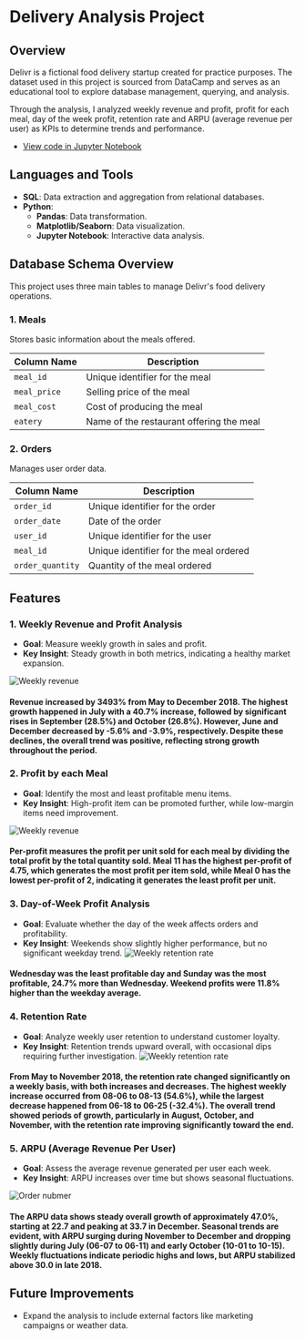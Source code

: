 #  Delivery Analysis Project 


## Overview

Delivr is a fictional food delivery startup created for practice purposes. The dataset used in this project is sourced from DataCamp and serves as an educational tool to explore database management, querying, and analysis. 

Through the analysis, I analyzed weekly revenue and profit, profit for each meal, day of the week profit, retention rate and ARPU (average revenue per user) as KPIs to determine trends and performance. 
- [View code in Jupyter Notebook](https://github.com/kensuke0529/delivery_analysis/blob/main/csv_file/visualization.ipynb)

## Languages and Tools

- **SQL**: Data extraction and aggregation from relational databases.
- **Python**:
  - **Pandas**: Data transformation.
  - **Matplotlib/Seaborn**: Data visualization.
  - **Jupyter Notebook**: Interactive data analysis.

## Database Schema Overview

This project uses three main tables to manage Delivr's food delivery operations.

### 1. Meals
Stores basic information about the meals offered.

| Column Name   | Description                   |
|---------------|-------------------------------|
| `meal_id`     | Unique identifier for the meal |
| `meal_price`  | Selling price of the meal      |
| `meal_cost`   | Cost of producing the meal     |
| `eatery`      | Name of the restaurant offering the meal |


### 2. Orders
Manages user order data.

| Column Name       | Description                     |
|-------------------|---------------------------------|
| `order_id`        | Unique identifier for the order |
| `order_date`      | Date of the order               |
| `user_id`         | Unique identifier for the user  |
| `meal_id`         | Unique identifier for the meal ordered |
| `order_quantity`  | Quantity of the meal ordered    |

## Features

### 1. **Weekly Revenue and Profit Analysis**
- **Goal**: Measure weekly growth in sales and profit.
- **Key Insight**: Steady growth in both metrics, indicating a healthy market expansion.

![Weekly revenue](https://github.com/kensuke0529/delivery_analysis/blob/main/images/download.png)

#### Revenue increased by 3493% from May to December 2018. The highest growth happened in July with a 40.7% increase, followed by significant rises in September (28.5%) and October (26.8%). However, June and December decreased by -5.6% and -3.9%, respectively. Despite these declines, the overall trend was positive, reflecting strong growth throughout the period.

### 2. **Profit by each Meal**
- **Goal**: Identify the most and least profitable menu items.
- **Key Insight**: High-profit item can be promoted further, while low-margin items need improvement.

![Weekly revenue](https://github.com/kensuke0529/delivery_analysis/blob/main/images/profit.png)

#### Per-profit measures the profit per unit sold for each meal by dividing the total profit by the total quantity sold. Meal 11 has the highest per-profit of 4.75, which generates the most profit per item sold, while Meal 0 has the lowest per-profit of 2, indicating it generates the least profit per unit.


### 3. **Day-of-Week Profit Analysis**
- **Goal**: Evaluate whether the day of the week affects orders and profitability.
- **Key Insight**: Weekends show slightly higher performance, but no significant weekday trend.
![Weekly retention rate](https://github.com/kensuke0529/delivery_analysis/blob/main/images/output.png)

#### Wednesday was the least profitable day and Sunday was the most profitable, 24.7% more than Wednesday. Weekend profits were 11.8% higher than the weekday average.


### 4. **Retention Rate**
- **Goal**: Analyze weekly user retention to understand customer loyalty.
- **Key Insight**: Retention trends upward overall, with occasional dips requiring further investigation.
![Weekly retention rate](https://github.com/kensuke0529/delivery_analysis/blob/main/images/download%20(3).png)

#### From May to November 2018, the retention rate changed significantly on a weekly basis, with both increases and decreases. The highest weekly increase occurred from 08-06 to 08-13 (54.6%), while the largest decrease happened from 06-18 to 06-25 (-32.4%). The overall trend showed periods of growth, particularly in August, October, and November, with the retention rate improving significantly toward the end.

### 5. **ARPU (Average Revenue Per User)**
- **Goal**: Assess the average revenue generated per user each week.
- **Key Insight**: ARPU increases over time but shows seasonal fluctuations.
 
![Order nubmer](https://github.com/kensuke0529/delivery_analysis/blob/main/images/arpu.png)

#### The ARPU data shows steady overall growth of approximately 47.0%, starting at 22.7 and peaking at 33.7 in December. Seasonal trends are evident, with ARPU surging during November to December and dropping slightly during July (06-07 to 06-11) and early October (10-01 to 10-15). Weekly fluctuations indicate periodic highs and lows, but ARPU stabilized above 30.0 in late 2018.

## Future Improvements
- Expand the analysis to include external factors like marketing campaigns or weather data.

